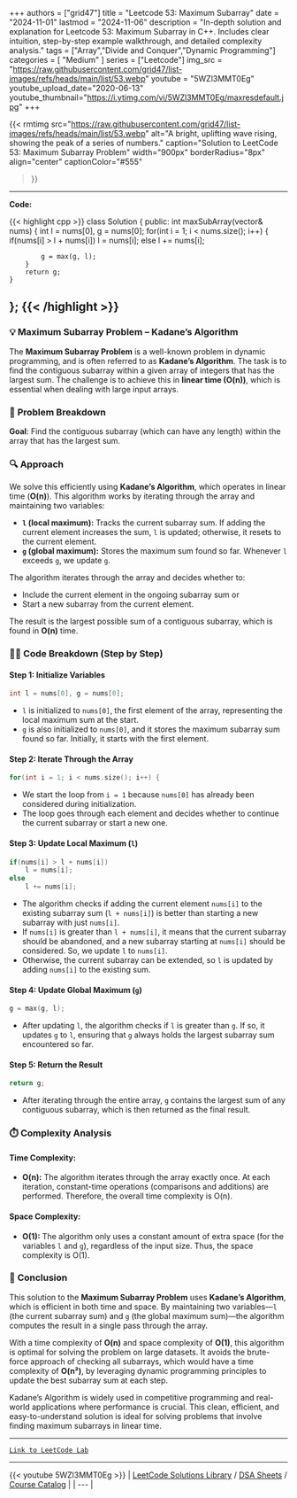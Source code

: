 
+++
authors = ["grid47"]
title = "Leetcode 53: Maximum Subarray"
date = "2024-11-01"
lastmod = "2024-11-06"
description = "In-depth solution and explanation for Leetcode 53: Maximum Subarray in C++. Includes clear intuition, step-by-step example walkthrough, and detailed complexity analysis."
tags = ["Array","Divide and Conquer","Dynamic Programming"]
categories = [
    "Medium"
]
series = ["Leetcode"]
img_src = "https://raw.githubusercontent.com/grid47/list-images/refs/heads/main/list/53.webp"
youtube = "5WZl3MMT0Eg"
youtube_upload_date="2020-06-13"
youtube_thumbnail="https://i.ytimg.com/vi/5WZl3MMT0Eg/maxresdefault.jpg"
+++


{{< rmtimg 
    src="https://raw.githubusercontent.com/grid47/list-images/refs/heads/main/list/53.webp" 
    alt="A bright, uplifting wave rising, showing the peak of a series of numbers."
    caption="Solution to LeetCode 53: Maximum Subarray Problem"
    width="900px"
    borderRadius="8px"
    align="center" 
    captionColor="#555"
>}}
---
**Code:**

{{< highlight cpp >}}
class Solution {
public:
    int maxSubArray(vector<int>& nums) {
        int l = nums[0], g = nums[0];
        for(int i = 1; i < nums.size(); i++) {
            if(nums[i] > l + nums[i])
                l = nums[i];
            else l += nums[i];
            
            g = max(g, l);
        }
        return g;
    }
};
{{< /highlight >}}
---

### 💡 **Maximum Subarray Problem – Kadane’s Algorithm**

The **Maximum Subarray Problem** is a well-known problem in dynamic programming, and is often referred to as **Kadane’s Algorithm**. The task is to find the contiguous subarray within a given array of integers that has the largest sum. The challenge is to achieve this in **linear time (O(n))**, which is essential when dealing with large input arrays.

### 📝 **Problem Breakdown**

**Goal**: Find the contiguous subarray (which can have any length) within the array that has the largest sum. 

### 🔍 **Approach**

We solve this efficiently using **Kadane’s Algorithm**, which operates in linear time (**O(n)**). This algorithm works by iterating through the array and maintaining two variables:
- **`l` (local maximum):** Tracks the current subarray sum. If adding the current element increases the sum, `l` is updated; otherwise, it resets to the current element.
- **`g` (global maximum):** Stores the maximum sum found so far. Whenever `l` exceeds `g`, we update `g`.

The algorithm iterates through the array and decides whether to:
- Include the current element in the ongoing subarray sum or
- Start a new subarray from the current element.

The result is the largest possible sum of a contiguous subarray, which is found in **O(n)** time.

### 🧑‍💻 **Code Breakdown (Step by Step)**

#### Step 1: Initialize Variables

```cpp
int l = nums[0], g = nums[0];
```
- `l` is initialized to `nums[0]`, the first element of the array, representing the local maximum sum at the start.
- `g` is also initialized to `nums[0]`, and it stores the maximum subarray sum found so far. Initially, it starts with the first element.

#### Step 2: Iterate Through the Array

```cpp
for(int i = 1; i < nums.size(); i++) {
```
- We start the loop from `i = 1` because `nums[0]` has already been considered during initialization.
- The loop goes through each element and decides whether to continue the current subarray or start a new one.

#### Step 3: Update Local Maximum (`l`)

```cpp
if(nums[i] > l + nums[i])
    l = nums[i];
else
    l += nums[i];
```
- The algorithm checks if adding the current element `nums[i]` to the existing subarray sum (`l + nums[i]`) is better than starting a new subarray with just `nums[i]`.
- If `nums[i]` is greater than `l + nums[i]`, it means that the current subarray should be abandoned, and a new subarray starting at `nums[i]` should be considered. So, we update `l` to `nums[i]`.
- Otherwise, the current subarray can be extended, so `l` is updated by adding `nums[i]` to the existing sum.

#### Step 4: Update Global Maximum (`g`)

```cpp
g = max(g, l);
```
- After updating `l`, the algorithm checks if `l` is greater than `g`. If so, it updates `g` to `l`, ensuring that `g` always holds the largest subarray sum encountered so far.

#### Step 5: Return the Result

```cpp
return g;
```
- After iterating through the entire array, `g` contains the largest sum of any contiguous subarray, which is then returned as the final result.

### ⏱️ **Complexity Analysis**

#### Time Complexity:
- **O(n):** The algorithm iterates through the array exactly once. At each iteration, constant-time operations (comparisons and additions) are performed. Therefore, the overall time complexity is O(n).

#### Space Complexity:
- **O(1):** The algorithm only uses a constant amount of extra space (for the variables `l` and `g`), regardless of the input size. Thus, the space complexity is O(1).

### 🌟 **Conclusion**

This solution to the **Maximum Subarray Problem** uses **Kadane’s Algorithm**, which is efficient in both time and space. By maintaining two variables—`l` (the current subarray sum) and `g` (the global maximum sum)—the algorithm computes the result in a single pass through the array.

With a time complexity of **O(n)** and space complexity of **O(1)**, this algorithm is optimal for solving the problem on large datasets. It avoids the brute-force approach of checking all subarrays, which would have a time complexity of **O(n²)**, by leveraging dynamic programming principles to update the best subarray sum at each step.

Kadane’s Algorithm is widely used in competitive programming and real-world applications where performance is crucial. This clean, efficient, and easy-to-understand solution is ideal for solving problems that involve finding maximum subarrays in linear time.

---

[`Link to LeetCode Lab`](https://leetcode.com/problems/maximum-subarray/description/)

---
{{< youtube 5WZl3MMT0Eg >}}
| [LeetCode Solutions Library](https://grid47.xyz/leetcode/) / [DSA Sheets](https://grid47.xyz/sheets/) / [Course Catalog](https://grid47.xyz/courses/) |
| --- |
